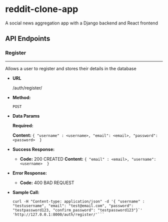 # reddit-clone-app
A social news aggregation app with a Django backend and React frontend

## API Endpoints
### Register
----
  Allows a user to register and stores their details in the database

* **URL**

  /auth/register/

* **Method:**

  `POST`

* **Data Params**

   **Required:**
 
   **Content:** `{ "username" : <username>, "email": <email>, "password": <password>  }`

* **Success Response:**

  * **Code:** 200 CREATED
    **Content:** ``{ "email" : <email>, "username": <username>  }``
 
* **Error Response:**

  * **Code:** 400 BAD REQUEST

* **Sample Call:**

  ```curl
  curl -H "Content-type: application/json" -d '{ "username" : "testusername", "email": "test@email.com", "password": "testpassword123, "confirm_password": "testpassword123"}`' 'http://127.0.0.1:8000/auth/register/'```
  